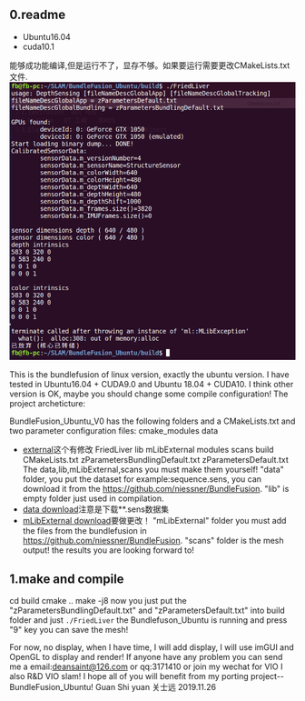 ##  0.readme
- Ubuntu16.04
- cuda10.1

能够成功能编译,但是运行不了，显存不够。如果要运行需要更改CMakeLists.txt文件.
![Alt](./doc/test.png)


This is the bundlefusion of linux version, exactly the ubuntu version. I have tested in Ubuntu16.04 + CUDA9.0 and Ubuntu 18.04 + CUDA10. I think other version is OK, maybe you should change some compile configuration!
The project archeticture:

BundleFusion_Ubuntu_V0 has the following folders and a CMakeLists.txt and two parameter configuration files:
cmake_modules
data
- [external](https://github.com/niessner/mLib/tree/ac6b9e9d1da1df00a2293da64a9f146c123fa2ca)这个有修改
FriedLiver
lib
mLibExternal
modules
scans
build
CMakeLists.txt
zParametersBundlingDefault.txt
zParametersDefault.txt
The data,lib,mLibExternal,scans you must make them yourself!
"data" folder, you put the dataset for example:sequence.sens, you can download it from the https://github.com/niessner/BundleFusion.
"lib" is empty folder just used in compilation.
- [data download](http://graphics.stanford.edu/projects/bundlefusion/)注意是下载**.sens数据集
- [mLibExternal download](http://kaldir.vc.in.tum.de/mLib/mLibExternal.zip)要做更改！
 "mLibExternal" folder you must add the files from the bundlefusion in https://github.com/niessner/BundleFusion.
"scans" folder is the mesh output! the results you are looking forward to!
##  1.make and compile
cd build
cmake ..
make -j8
now you just put the "zParametersBundlingDefault.txt" and "zParametersDefault.txt"  into build folder and just 
`./FriedLiver`
the Bundlefuson_Ubuntu is running and press "9" key you can save the mesh!

For now, no display, when I have time, I will add display, I will use imGUI and OpenGL to display and render!
If anyone have any problem you can send me a email:deansaint@126.com or qq:3171410 or join my wechat for VIO
I also R&D VIO slam!
I hope all of you will benefit from my porting project--BundleFusion_Ubuntu!
Guan Shi yuan
关士远
2019.11.26
